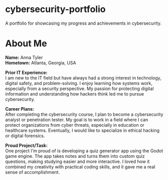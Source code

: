 # cybersecurity-portfolio
A portfolio for showcasing my progress and achievements in cybersecurity.
# About Me  
**Name:** Anna Tyler  
**Hometown:** Atlanta, Georgia, USA  

**Prior IT Experience:**  
I am new to the IT field but have always had a strong interest in technology, digital safety, and problem-solving. I enjoy learning how systems work, especially from a security perspective. My passion for protecting digital information and understanding how hackers think led me to pursue cybersecurity.

**Career Plans:**  
After completing the cybersecurity course, I plan to become a cybersecurity analyst or penetration tester. My goal is to work in a field where I can protect organizations from cyber threats, especially in education or healthcare systems. Eventually, I would like to specialize in ethical hacking or digital forensics.

**Proud Project/Task:**  
One project I'm proud of is developing a quiz generator app using the Godot game engine. The app takes notes and turns them into custom quiz questions, making studying easier and more interactive. I loved how it combined my creativity with practical coding skills, and it gave me a real sense of accomplishment.
